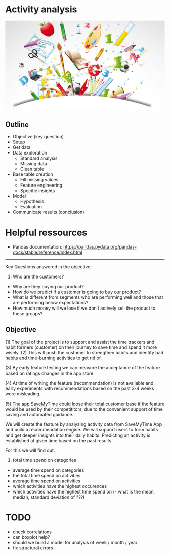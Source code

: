 # Activity analysis
![activities](data/activities.jpeg)

## Outline
- Objective (key question)
- Setup
- Get data
- Data exploration
  - Standard analysis
  - Missing data
  - Clean table
- Base table creation
  - Fill missing values
  - Feature engineering
  - Specific insights
- Model
  - Hypothesis
  - Evaluation
- Communicate results (conclusion)

# Helpful ressources
- Pandas documentation: https://pandas.pydata.org/pandas-docs/stable/reference/index.html

---
Key Questions answered in the objective:
1. Who are the customers?
- Why are they buying our product?
- How do we predict if a customer is going to buy our product?
- What is different from segments who are performing well and those that are performing below expectations?
- How much money will we lose if we don’t actively sell the product to these groups?


## Objective
(1) The goal of the project is to support and assist the time trackers and habit formers (customer) on their journey to save time and spend it more wisely. (2) This will push the customer to strengthen habits and identify bad habits and time-burning activities to get rid of.

(3) By early feature testing we can measure the acceptance of the feature based on ratings changes in the app store.

(4) At time of writing the feature (recommendation) is not available and early experiments with recommendations based on the past 3-4 weeks were misleading.

(5) The app [SaveMyTime](http://savemytime.co/en/) could loose their total customer base if the feature would be used by their competititors, due to the convenient support of time saving and automated guidance.

We will create the feature by analyzing activity data from SaveMyTime App and build a recommendation engine.
We will support users to form habits and get deeper insights into their daily habits. Predicting an activity is established at given time based on the past results.

For this we will find out:
1. total time spend on categories
- average time spend on categories
- the total time spend on activities
- average time spend on activities
- which activities have the highest occurences
- which activities have the highest time spend on
(- what is the mean, median, standard deviation of ???)


# TODO
- check correlations
- can boxplot help?
- should we build a model for analysis of week / month / year
- fix structural errors
